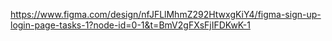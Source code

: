 https://www.figma.com/design/nfJFLlMhmZ292HtwxgKiY4/figma-sign-up-login-page-tasks-1?node-id=0-1&t=BmV2gFXsFjIFDKwK-1
